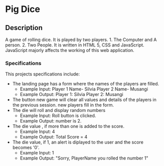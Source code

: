# Pig Dice

## Description
   A game of rolling dice. It is played by two players.
    1. The Computer and A person.
    2. Two People.
  It is written in HTML 5, CSS and JavaScript. JavaScript majorly affects the working of this web application.

### Specifications
   This projects specifications include:
   * The landing page has a form where the names of the players are filled.
      - Example Input: Player 1 Name- Silvia
                       Player 2 Name- Musangi
      - Example Output: Player 1: Silvia
                        Player 2: Musangi
   * The button new game will clear all values and details of the players in the previous session. new players fill in the form.
   * The die will roll and display random numbers
      - Example Input: Roll button is clicked.
      - Example Output: number is 2.
   * The die value , if more than one is added to the score.
      - Example Input: 4
      - Example Output: Total Score = 4
   * The die value, if 1, an alert is diplayed to the user and the score becomes '0'.
      - Example Input: 1
      - Example Output: "Sorry, PlayerName you rolled the number 1"
